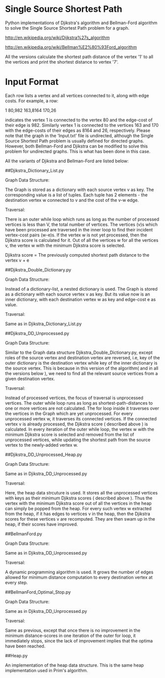 Single Source Shortest Path
========

Python implementations of Djikstra's algorithm and Bellman-Ford algorithm to solve the Single Source Shortest Path problem for a graph. 

http://en.wikipedia.org/wiki/Dijkstra%27s_algorithm

http://en.wikipedia.org/wiki/Bellman%E2%80%93Ford_algorithm

All the versions calculate the shortest path distance of the vertex '1' to all the vertices and print the shortest distance to vertex '7'.

Input Format
========

Each row lists a vertex and all vertices connected to it, along with edge costs.
For example, a row: 

1	80,982	163,8164	170,26

indicates the vertex 1 is connected to the vertex 80 and the edge-cost of their edge is 982.
Similarly vertex 1 is connected to the vertices 163 and 170 with the edge-costs of their edges as 8164 and 26, respectively.
Please note that the graph in the 'Input.txt' file is undirected, although the Single Source Shortest Path problem is usually defined for directed graphs. However, both Bellman-Ford and Djikstra can be modified to solve this problem for undirected graphs. This is what has been done in this case. 

All the variants of Djikstra and Bellman-Ford are listed below:

##Djikstra_Dictionary_List.py

Graph Data Structure:

The Graph is stored as a dictionary with each source vertex v as key. The corresponding value is a list of tuples. Each tuple has 2 elements - the destination vertex w connected to v and the cost of the v-w edge. 

Traversal:

There is an outer while loop which runs as long as the number of processed vertices is less than V, the total number of vertices. The vertices (v)s which have been processed are traversed in the inner loop to find their incident vertex-cost pairs (w-e)s. If the vertex w is not yet processed, then the Djikstra score is calculated for it. Out of all the vertices w for all the vertices v, the vertex w with the minimum Djikstra score is selected.


Djikstra score = The previously computed shortest path distance to the vertex v + e


##Djikstra_Double_Dictionary.py

Graph Data Structure:

Instead of a dictionary-list, a nested dictionary is used. The Graph is stored as a dictionary with each source vertex v as key. But its value now is an inner dictionary, with each destination vertex w as key and edge-cost e as value.

Traversal:

Same as in Djikstra_Dictionary_List.py


##Djikstra_DD_Unprocessed.py

Graph Data Structure:

Similar to the Graph data structure Djikstra_Double_Dictionary.py, except roles of the source vertex and destination vertex are reversed, i.e, key of the outer dictionary is the destination vertex while key of the inner dictionary is the source vertex. This is because in this version of the algorithm( and in all the versions below ), we need to find all the relevant source vertices from a given destination  vertex. 

Traversal:

Instead of processed vertices, the focus of traversal is unprocessed vertices. The outer while loop runs as long as shortest-path-distances to one or more vertices are not calculated. The for loop inside it traverses over the vertices in the Graph which are yet unprocessed. For every unprocessed vertex w, it traverses its connected vertices. If the connected vertex v is already processed, the Djikstra score ( described above ) is calculated. In every iteration of the outer while loop, the vertex w with the minimum Djikstra score is selected and removed from the list of unprocessed vertices, while updating the shortest path from the source vertex to the newly-added vertex w.


##Djikstra_DD_Unprocessed_Heap.py

Graph Data Structure:

Same as in Djikstra_DD_Unprocessed.py

Traversal:

Here, the heap data strcuture is used. It stores all the unprocessed vertices with keys as their minimum Djikstra scores ( described above ). Thus the vertex with the minimum Djikstra score out of all the vertices in the heap can simply be popped from the heap.  For every such vertex w extracted from the heap, if it has edges to vertices v in the heap, then the Djikstra scores for these vertices v are recomputed. They are then swam up in the heap, if their scores have improved.

##BellmanFord.py

Graph Data Structure:

Same as in Djikstra_DD_Unprocessed.py

Traversal:

A dynamic programming algorithm is used. It grows the number of edges allowed for minimum distance computation to every destination vertex at every step. 


##BellmanFord_Optimal_Stop.py

Graph Data Structure:

Same as in Djikstra_DD_Unprocessed.py

Traversal:

Same as previous, except that once there is no improvement in the minimum distance-scores in one iteration of the outer for loop, it immediately stops, since the lack of improvement implies that the optima have been reached. 

##Heap.py

An implementation of the heap data structure. This is the same heap implementation used in Prim's algorithm. 
